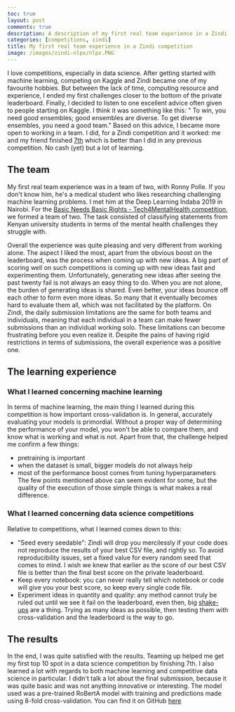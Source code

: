 ```yaml
---
toc: true
layout: post
comments: true
description: A description of my first real team experience in a Zindi competition with Ronny, a friend of mine.
categories: [competitions, zindi]
title: My first real team experience in a Zindi competition
image: /images/zindi-nlpx/nlpx.PNG
---
```


I love competitions, especially in data science. After getting started with machine learning, competing on Kaggle and Zindi became one of my favourite hobbies. But between the lack of time, computing resource and experience, I ended my first challenges closer to the bottom of the private leaderboard. Finally, I decided to listen to one excellent advice often given to people starting on Kaggle. I think it was something like this:
" To win, you need good ensembles; good ensembles are diverse. To get diverse ensembles, you need a good team."
Based on this advice, I became more open to working in a team. I did, for a Zindi competition and it worked: me and my friend finished [7th](https://zindi.africa/competitions/basic-needs-basic-rights-kenya-tech4mentalhealth/leaderboard) which is better than I did in any previous competition. No cash (yet) but a lot of learning.

## The team

My first real team experience was in a team of two, with Ronny Polle. If you don't know him, he's a medical student who likes researching challenging machine learning problems. I met him at the Deep Learning Indaba 2019 in Nairobi. For the [Basic Needs Basic Rights - Tech4MentalHealth competition](https://zindi.africa/competitions/basic-needs-basic-rights-kenya-tech4mentalhealth), we formed a team of two. The task consisted of classifying statements from Kenyan university students in terms of the mental health challenges they struggle with.


Overall the experience was quite pleasing and very different from working alone. The aspect I liked the most, apart from the obvious boost on the leaderboard, was the process when coming up with new ideas. A big part of scoring well on such competitions is coming up with new ideas fast and experimenting them. Unfortunately, generating new ideas after seeing the past twenty fail is not always an easy thing to do. When you are not alone, the burden of generating ideas is shared. Even better, your ideas bounce off each other to form even more ideas. So many that it eventually becomes hard to evaluate them all, which was not facilitated by the platform. On Zindi, the daily submission limitations are the same for both teams and individuals, meaning that each individual in a team can make fewer submissions than an individual working solo. These limitations can become frustrating before you even realize it. Despite the pains of having rigid restrictions in terms of submissions, the overall experience was a positive one.

## The learning experience

### What I learned concerning machine learning
In terms of machine learning, the main thing I learned during this competition is how important cross-validation is. In general, accurately evaluating your models is primordial. Without a proper way of determining the performance of your model, you won't be able to compare them, and know what is working and what is not. 
Apart from that, the challenge helped me confirm a few things:
* pretraining is important
* when the dataset is small, bigger models do not always help
* most of the performance boost comes from tuning hyperparameters
The few points mentioned above can seem evident for some, but the quality of the execution of those simple things is what makes a real difference.

### What I learned concerning data science competitions
Relative to competitions, what I learned comes down to this:
* "Seed every seedable": Zindi will drop you mercilessly if your code does not reproduce the results of your best CSV file, and rightly so. To avoid reproducibility issues, set a fixed value for every random seed that comes to mind. I wish we knew that earlier as the score of our best CSV file is better than the final best score on the private leaderboard.
* Keep every notebook: you can never really tell which notebook or code will give you your best score, so keep every single code file.
* Experiment ideas in quantity and quality: any method cannot truly be ruled out until we see it fail on the leaderboard, even then, big [shake-ups](https://www.theclickreader.com/how-we-lost-30000-on-a-kaggle-competition-2020/) are a thing. Trying as many ideas as possible, then testing them with cross-validation and the leaderboard is the way to go. 

## The results

In the end, I was quite satisfied with the results. Teaming up helped me get my first top 10 spot in a data science competition by finishing 7th. I also learned a lot with regards to both machine learning and competitive data science in particular. 
I didn't talk a lot about the final submission, because it was quite basic and was not anything innovative or interesting. The model used was a pre-trained RoBertA model with training and predictions made using 8-fold cross-validation. You can find it on GitHub [here](https://github.com/DrCod/Zindi-Tech4MentalHealth-NLP-Challenge)